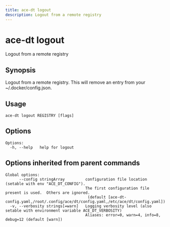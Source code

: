 ```yaml
---
title: ace-dt logout
description: Logout from a remote registry
---
```


<!--
This documentation is auto generated by a script.
Please do not edit this file directly.
-->

<!-- markdownlint-disable-next-line single-title -->
# ace-dt logout

Logout from a remote registry

## Synopsis

Logout from a remote registry. This will remove an entry from your ~/.docker/config.json.

## Usage

```plaintext
ace-dt logout REGISTRY [flags]
```

## Options

```plaintext
Options:
  -h, --help   help for logout
```

## Options inherited from parent commands

```plaintext
Global options:
      --config stringArray         configuration file location (setable with env "ACE_DT_CONFIG").
                                   The first configuration file present is used.  Others are ignored.
                                    (default [ace-dt-config.yaml,/root/.config/ace/dt/config.yaml,/etc/ace/dt/config.yaml])
  -v, --verbosity strings[=warn]   Logging verbosity level (also setable with environment variable ACE_DT_VERBOSITY)
                                   Aliases: error=0, warn=4, info=8, debug=12 (default [warn])
```
